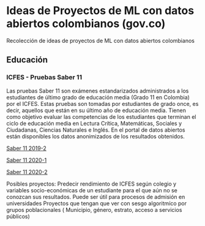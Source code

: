 # Ideas de Proyectos de ML con datos abiertos colombianos (gov.co)
Recolección de ideas de proyectos de ML con datos abiertos colombianos

## Educación

### ICFES - Pruebas Saber 11
Las pruebas Saber 11 son exámenes estandarizados administrados a los estudiantes de último grado de educación media (Grado 11 en Colombia) por el ICFES. Estas pruebas son tomadas por estudiantes de grado once, es decir, aquellos que están en su último año de educación media. Tienen como objetivo evaluar las competencias de los estudiantes que terminan el ciclo de educación media en Lectura Crítica, Matemáticas, Sociales y Ciudadanas, Ciencias Naturales e Inglés. En el portal de datos abiertos están disponibles los datos anonimizados de los resultados obtenidos. 

[Saber 11 2019-2](https://www.datos.gov.co/Educaci-n/Saber-11-2019-2/ynam-yc42/about_data)

[Saber 11 2020-1](https://www.datos.gov.co/Educaci-n/Saber-11-2020-1/a8xr-en99/about_data)

[Saber 11 2020-2](https://www.datos.gov.co/Educaci-n/Saber-11-2020-2/rnvb-vnyh/about_data)

Posibles proyectos: 
  Predecir rendimiento de ICFES según colegio y variables socio-económicas de un estudiante para el que aún no se conozcan sus resultados. Puede ser útil para procesos de admisión en universidades
  Proyectos que tengan que ver con sesgo algoritmíco por grupos poblacionales ( Municipio, género, estrato, acceso a servicios públicos)









